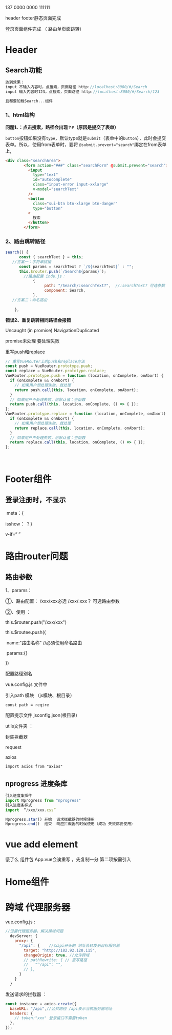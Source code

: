 137 0000 0000   111111



header footer静态页面完成 

登录页面组件完成 （ 路由单页面跳转）

# Header

## Search功能

```js
达到效果：
input 不输入内容时，点搜索，页面路径 http://localhost:8080/#/Search
input 输入内容时123，点搜索，页面路径 http://localhost:8080/#/Search/123

且都要加载Search...组件
```



### 1、html结构

**问题1、：点击搜索，路径会出现`？#`（原因是提交了表单）**

​		`button`按钮如果没有`type`，默认type就是`submit`（表单中的`button`），此时会提交表单。所以，使用from表单时，要将 `@submit.prevent="search"`绑定在from表单上,

```html
<div class="searchArea">
        <form action="###" class="searchForm" @submit.prevent="search">
          <input
            type="text"
            id="autocomplete"
            class="input-error input-xxlarge"
            v-model="searchText"
          />
          <button
            class="sui-btn btn-xlarge btn-danger"
            type="button"
          >
            搜索
          </button>
        </form>
```

### 2、路由跳转路径

```js
search() {
      const { searchText } = this;
   //方案一：字符串拼接
      const params = searchText ? `/${searchText}` : "";
      this.$router.push(`/Search${params}`);
    	//路由配置 inde.js：
    		{
                 path: "/Search/:searchText?",  //:searchText? 可选参数
                 component: Search,
            },
   //方案二：命名路由
    
    },
```

**错误2、重复跳转相同路径会报错**

Uncaught (in promise) NavigationDuplicated

promise未处理 要处理失败 

重写push和replace

```js
// 重写VueRouter上的push和replace方法
const push = VueRouter.prototype.puah;
const replace = VueRouter.prototype.replace;
VueRouter.prototype.push = function (location, onComplete, onAbort) {
  if (onComplete && onAbort) {
    // 如果用户想处理失败，就处理
    return push.call(this, location, onComplete, onAbort);
  }
  // 如果用户不处理失败，给默认值：空函数
  return push.call(this, location, onComplete, () => { });
};
VueRouter.prototype.replace = function (location, onComplete, onAbort) {
  if (onComplete && onAbort) {
    // 如果用户想处理失败，就处理
    return replace.call(this, location, onComplete, onAbort);
  }
  // 如果用户不处理失败，给默认值：空函数
  return replace.call(this, location, onComplete, () => { });
};
```



​	

# Footer组件

## 登录注册时，不显示

​	meta：{

isshow： ？} 

v-if=“  ”

# 路由router问题

## 路由参数

1、params：

①、路由配置： /xxx/xxx必选     /xxx/:xxx？ 可选路由参数

②、使用 ：	<router-link to="/xxx/xxx">

this.$router.push("/xxx/xxx")

this.$routee.push({

​	name:"路由名称"   //必须使用命名路由

​	params:{}

}) 



配置路径别名

vue.config.js 文件中

引入path 模块 （js模块、根目录） 

`const path = reqire`

配置提示文件 jsconfig.json(根目录)



utils文件夹 ：

封装拦截器 

request 

axios 

```
import axios from "axios"

```

## nprogress 进度条库

```js
引入进度条插件
import Nprogress from "nprogress"
引入进度条样式
import  “/xxx/xxx.css”

Nprogress.star() 开始  请求拦截器的时候使用
Nprogress.end()  结束  响应拦截器的时候使用（成功 失败都要使用）


```

#  vue add element 

饿了么 组件包 App.vue会诶重写 ，先复制一分   第二项按需引入

# Home组件

# 跨域 代理服务器

vue.config.js : 

```js
//设置代理服务器，解决跨域问题
  devServer: {
    proxy: {
      "/api": {    //以api开头的 地址会转发到目标服务器
        target: "http://182.92.128.115",
        changeOrigin: true, //允许跨域
        // pathRewrite: { // 重写路径
        //   "^/api": "",
        // },
      }
    }
  }
```

发送请求的拦截器 ： 

```js
const instance = axios.create({
  baseURL: "/api",//公共路径 /api表示当前服务器地址
  headers: {
    // token:"xxx" 登录接口不需要token
  },
});
```

